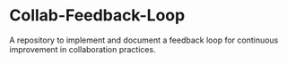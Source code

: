 # Collab-Feedback-Loop
A repository to implement and document a feedback loop for continuous improvement in collaboration practices.
